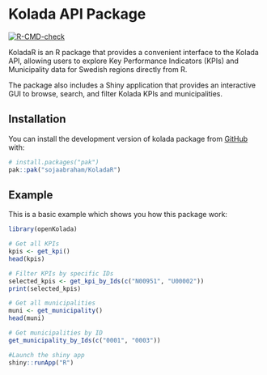 
# Kolada API Package

<!-- badges: start -->
[![R-CMD-check](https://github.com/sojaabraham/KoladaR/actions/workflows/R-CMD-check.yaml/badge.svg)](https://github.com/sojaabraham/KoladaR/actions/workflows/R-CMD-check.yaml)
<!-- badges: end -->

KoladaR is an R package that provides a convenient interface to the Kolada API, allowing users to explore Key Performance Indicators (KPIs) and Municipality data for Swedish regions directly from R.

The package also includes a Shiny application that provides an interactive GUI to browse, search, and filter Kolada KPIs and municipalities.

## Installation

You can install the development version of kolada package from [GitHub](https://github.com/) with:

``` r
# install.packages("pak")
pak::pak("sojaabraham/KoladaR")
```

## Example
This is a basic example which shows you how this package work:

``` r
library(openKolada)

# Get all KPIs
kpis <- get_kpi()
head(kpis)

# Filter KPIs by specific IDs
selected_kpis <- get_kpi_by_Ids(c("N00951", "U00002"))
print(selected_kpis)

# Get all municipalities
muni <- get_municipality()
head(muni)

# Get municipalities by ID
get_municipality_by_Ids(c("0001", "0003"))

#Launch the shiny app
shiny::runApp("R")

```

